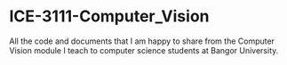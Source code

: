# ICE-3111-Computer_Vision
All the code and documents that I am happy to share from the Computer Vision module I teach to computer science students at Bangor University.
